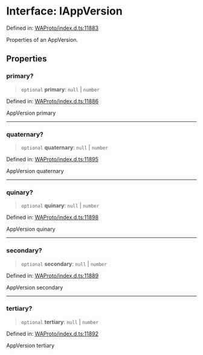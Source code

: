# Interface: IAppVersion

Defined in: [WAProto/index.d.ts:11883](https://github.com/Fokusdotid/Baileys/blob/eb819228f591f9a29a091aefc3a8c91a38d77089/WAProto/index.d.ts#L11883)

Properties of an AppVersion.

## Properties

### primary?

> `optional` **primary**: `null` \| `number`

Defined in: [WAProto/index.d.ts:11886](https://github.com/Fokusdotid/Baileys/blob/eb819228f591f9a29a091aefc3a8c91a38d77089/WAProto/index.d.ts#L11886)

AppVersion primary

***

### quaternary?

> `optional` **quaternary**: `null` \| `number`

Defined in: [WAProto/index.d.ts:11895](https://github.com/Fokusdotid/Baileys/blob/eb819228f591f9a29a091aefc3a8c91a38d77089/WAProto/index.d.ts#L11895)

AppVersion quaternary

***

### quinary?

> `optional` **quinary**: `null` \| `number`

Defined in: [WAProto/index.d.ts:11898](https://github.com/Fokusdotid/Baileys/blob/eb819228f591f9a29a091aefc3a8c91a38d77089/WAProto/index.d.ts#L11898)

AppVersion quinary

***

### secondary?

> `optional` **secondary**: `null` \| `number`

Defined in: [WAProto/index.d.ts:11889](https://github.com/Fokusdotid/Baileys/blob/eb819228f591f9a29a091aefc3a8c91a38d77089/WAProto/index.d.ts#L11889)

AppVersion secondary

***

### tertiary?

> `optional` **tertiary**: `null` \| `number`

Defined in: [WAProto/index.d.ts:11892](https://github.com/Fokusdotid/Baileys/blob/eb819228f591f9a29a091aefc3a8c91a38d77089/WAProto/index.d.ts#L11892)

AppVersion tertiary
